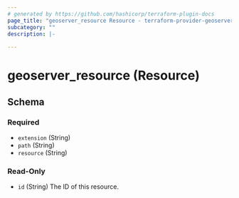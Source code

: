 ```yaml
---
# generated by https://github.com/hashicorp/terraform-plugin-docs
page_title: "geoserver_resource Resource - terraform-provider-geoserver"
subcategory: ""
description: |-
  
---
```


# geoserver_resource (Resource)





<!-- schema generated by tfplugindocs -->
## Schema

### Required

- `extension` (String)
- `path` (String)
- `resource` (String)

### Read-Only

- `id` (String) The ID of this resource.


